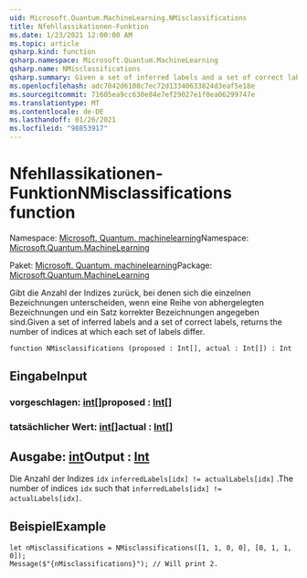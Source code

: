 ```yaml
---
uid: Microsoft.Quantum.MachineLearning.NMisclassifications
title: Nfehllassikationen-Funktion
ms.date: 1/23/2021 12:00:00 AM
ms.topic: article
qsharp.kind: function
qsharp.namespace: Microsoft.Quantum.MachineLearning
qsharp.name: NMisclassifications
qsharp.summary: Given a set of inferred labels and a set of correct labels, returns the number of indices at which each set of labels differ.
ms.openlocfilehash: adc7042d6108c7ec72d13340633824d3eaf5e18e
ms.sourcegitcommit: 71605ea9cc630e84e7ef29027e1f0ea06299747e
ms.translationtype: MT
ms.contentlocale: de-DE
ms.lasthandoff: 01/26/2021
ms.locfileid: "98853917"
---
```

# <a name="nmisclassifications-function"></a><span data-ttu-id="ea7b4-102">Nfehllassikationen-Funktion</span><span class="sxs-lookup"><span data-stu-id="ea7b4-102">NMisclassifications function</span></span>

<span data-ttu-id="ea7b4-103">Namespace: [Microsoft. Quantum. machinelearning](xref:Microsoft.Quantum.MachineLearning)</span><span class="sxs-lookup"><span data-stu-id="ea7b4-103">Namespace: [Microsoft.Quantum.MachineLearning](xref:Microsoft.Quantum.MachineLearning)</span></span>

<span data-ttu-id="ea7b4-104">Paket: [Microsoft. Quantum. machinelearning](https://nuget.org/packages/Microsoft.Quantum.MachineLearning)</span><span class="sxs-lookup"><span data-stu-id="ea7b4-104">Package: [Microsoft.Quantum.MachineLearning](https://nuget.org/packages/Microsoft.Quantum.MachineLearning)</span></span>


<span data-ttu-id="ea7b4-105">Gibt die Anzahl der Indizes zurück, bei denen sich die einzelnen Bezeichnungen unterscheiden, wenn eine Reihe von abhergelegten Bezeichnungen und ein Satz korrekter Bezeichnungen angegeben sind.</span><span class="sxs-lookup"><span data-stu-id="ea7b4-105">Given a set of inferred labels and a set of correct labels, returns the number of indices at which each set of labels differ.</span></span>

```qsharp
function NMisclassifications (proposed : Int[], actual : Int[]) : Int
```


## <a name="input"></a><span data-ttu-id="ea7b4-106">Eingabe</span><span class="sxs-lookup"><span data-stu-id="ea7b4-106">Input</span></span>

### <a name="proposed--int"></a><span data-ttu-id="ea7b4-107">vorgeschlagen: [int](xref:microsoft.quantum.lang-ref.int)[]</span><span class="sxs-lookup"><span data-stu-id="ea7b4-107">proposed : [Int](xref:microsoft.quantum.lang-ref.int)[]</span></span>




### <a name="actual--int"></a><span data-ttu-id="ea7b4-108">tatsächlicher Wert: [int](xref:microsoft.quantum.lang-ref.int)[]</span><span class="sxs-lookup"><span data-stu-id="ea7b4-108">actual : [Int](xref:microsoft.quantum.lang-ref.int)[]</span></span>





## <a name="output--int"></a><span data-ttu-id="ea7b4-109">Ausgabe: [int](xref:microsoft.quantum.lang-ref.int)</span><span class="sxs-lookup"><span data-stu-id="ea7b4-109">Output : [Int](xref:microsoft.quantum.lang-ref.int)</span></span>

<span data-ttu-id="ea7b4-110">Die Anzahl der Indizes `idx` `inferredLabels[idx] != actualLabels[idx]` .</span><span class="sxs-lookup"><span data-stu-id="ea7b4-110">The number of indices `idx` such that `inferredLabels[idx] != actualLabels[idx]`.</span></span>

## <a name="example"></a><span data-ttu-id="ea7b4-111">Beispiel</span><span class="sxs-lookup"><span data-stu-id="ea7b4-111">Example</span></span>

```qsharp
let nMisclassifications = NMisclassifications([1, 1, 0, 0], [0, 1, 1, 0]);
Message($"{nMisclassifications}"); // Will print 2.
```